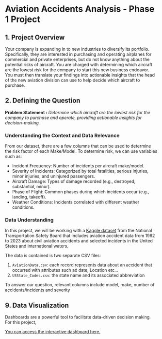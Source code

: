 # Aviation Accidents Analysis - Phase 1 Project
## 1. Project Overview

Your company is expanding in to new industries to diversify its portfolio. Specifically, they are interested in purchasing and operating airplanes for commercial and private enterprises, but do not know anything about the potential risks of aircraft. You are charged with determining which aircraft are the lowest risk for the company to start this new business endeavor. You must then translate your findings into actionable insights that the head of the new aviation division can use to help decide which aircraft to purchase.

## 2. Defining the Question
**Problem Statement :** *Determine which aircraft are the lowest risk for the company to purchase and operate, providing actionable insights for decision-making.*

### Understanding the Context and Data Relevance
From our dataset, there are a few columns that can be used to determine the risk factor of each Make/Model.
To determine risk, we can use variables such as:
* Incident Frequency: Number of incidents per aircraft make/model.
* Severity of Incidents: Categorized by total fatalities, serious injuries, minor injuries, and uninjured passengers.
* Aircraft Damage: Types of damage recorded (e.g., destroyed, substantial, minor).
* Phase of Flight: Common phases during which incidents occur (e.g., landing, takeoff).
* Weather Conditions: Incidents correlated with different weather conditions.

### Data Understanding

In this project, we will be working with a [Kaggle dataset](https://www.kaggle.com/datasets/khsamaha/aviation-accident-database-synopses/data) from the National Transportation Safety Board that includes aviation accident data from 1962 to 2023 about civil aviation accidents and selected incidents in the United States and international waters.

The data is contained is two separate CSV files: 
1. `AviationData.csv`: each record represents data about an accident that occurred with attributes such ad date, Location etc...
2. `USState_Codes.csv`: the state name and its associated abbreviation

To answer our question, relevant columns include model, make, number of accidents/incidents and severity

## 9. Data Visualization
Dashboards are a powerful tool to facilitate data-driven decision making. For this project, 

[You can access the interactive dashboard here.](https://public.tableau.com/app/profile/vallary.banda/viz/aviation-accident-analysis/Aviation-dashboard)
